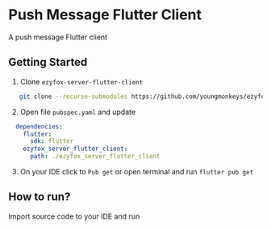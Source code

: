 # Push Message Flutter Client

A push message Flutter client

## Getting Started

1. Clone `ezyfox-server-flutter-client`
   
``` bash
   git clone --recurse-submodules https://github.com/youngmonkeys/ezyfox-server-flutter-client.git ezyfox_server_flutter_client
```

2. Open file `pubspec.yaml` and update

```yaml
  dependencies:
    flutter:
      sdk: flutter
    ezyfox_server_flutter_client:
      path: ./ezyfox_server_flutter_client
```

3. On your IDE click to `Pub get` or open terminal and run `flutter pub get`

## How to run?

Import source code to your IDE and run